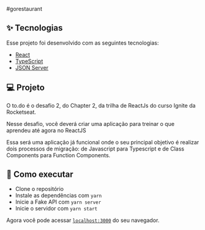 #gorestaurant
<br>

## ✨ Tecnologias

Esse projeto foi desenvolvido com as seguintes tecnologias:

- [React](https://reactjs.org)
- [TypeScript](https://www.typescriptlang.org/)
- [JSON Server](https://https://www.npmjs.com/package/json-server)

## 💻 Projeto

O to.do é o desafio 2, do Chapter 2, da trilha de ReactJs do curso Ignite da Rocketseat.

Nesse desafio, você deverá criar uma aplicação para treinar o que aprendeu até agora no ReactJS

Essa será uma aplicação já funcional onde o seu principal objetivo é realizar dois processos de migração: de Javascript para Typescript e de Class Components para Function Components.

## 🚀 Como executar

- Clone o repositório
- Instale as dependências com `yarn`
- Inicie a Fake API com `yarn server`
- Inicie o servidor com `yarn start`

Agora você pode acessar [`localhost:3000`](http://localhost:3000) do seu navegador.
